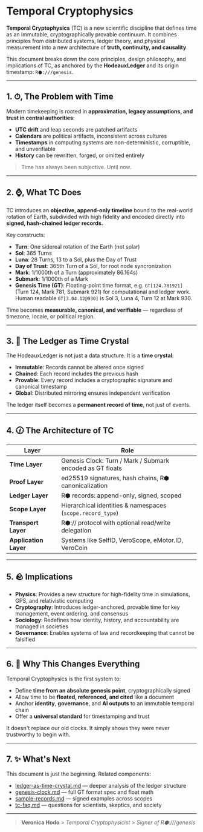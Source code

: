 # Temporal Cryptophysics

**Temporal Cryptophysics** (TC) is a new scientific discipline that defines time as an immutable, cryptographically provable continuum. It combines principles from distributed systems, ledger theory, and physical measurement into a new architecture of **truth, continuity, and causality**.

This document breaks down the core principles, design philosophy, and implications of TC, as anchored by the **HodeauxLedger** and its origin timestamp: `R⬢:///genesis`.

---

## 1. ⏱‚ The Problem with Time

Modern timekeeping is rooted in **approximation, legacy assumptions, and trust in central authorities**:

-   **UTC drift** and leap seconds are patched artifacts
-   **Calendars** are political artifacts, inconsistent across cultures
-   **Timestamps** in computing systems are non-deterministic, corruptible, and unverifiable
-   **History** can be rewritten, forged, or omitted entirely

> Time has always been subjective. Until now.

---

## 2. ⌚‚ What TC Does

TC introduces an **objective, append-only timeline** bound to the real-world rotation of Earth, subdivided with high fidelity and encoded directly into **signed, hash-chained ledger records.**

Key constructs:

-   **Turn**: One sidereal rotation of the Earth (not solar)
-   **Sol**: 365 Turns
-   **Luna**: 28 Turns, 13 to a Sol, plus the Day of Trust
-   **Day of Trust**: 365th Turn of a Sol, for root node syncronization
-   **Mark**: 1/1000th of a Turn (approximately 86.164s)
-   **Submark**: 1/1000th of a Mark
-   **Genesis Time (GT)**: Floating-point time format, e.g. `GT[124.781921]` (Turn 124, Mark 781, Submark 921) for computational and ledger work. Human readable `GT[3.04.12@930]` is Sol 3, Luna 4, Turn 12 at Mark 930.

Time becomes **measurable, canonical, and verifiable** — regardless of timezone, locale, or political region.

---

## 3. 📃 The Ledger as Time Crystal

The HodeauxLedger is not just a data structure.
It is a **time crystal**:

-   **Immutable**: Records cannot be altered once signed
-   **Chained**: Each record includes the previous hash
-   **Provable**: Every record includes a cryptographic signature and canonical timestamp
-   **Global**: Distributed mirroring ensures independent verification

The ledger itself becomes a **permanent record of time**, not just of events.

---

## 4. 🕜 The Architecture of TC

| Layer                 | Role                                                       |
| --------------------- | ---------------------------------------------------------- |
| **Time Layer**        | Genesis Clock: Turn / Mark / Submark encoded as GT floats  |
| **Proof Layer**       | ed25519 signatures, hash chains, R⬢ canonicalization       |
| **Ledger Layer**      | R⬢ records: append-only, signed, scoped                    |
| **Scope Layer**       | Hierarchical identities & namespaces (`scope.record_type`) |
| **Transport Layer**   | R⬢:// protocol with optional read/write delegation         |
| **Application Layer** | Systems like SelfID, VeroScope, eMotor.ID, VeroCoin        |

---

## 5. 🪨 Implications

-   **Physics**: Provides a new structure for high-fidelity time in simulations, GPS, and relativistic computing
-   **Cryptography**: Introduces ledger-anchored, provable time for key management, event ordering, and consensus
-   **Sociology**: Redefines how identity, history, and accountability are managed in societies
-   **Governance**: Enables systems of law and recordkeeping that cannot be falsified

---

## 6. 🌌 Why This Changes Everything

Temporal Cryptophysics is the first system to:

-   Define **time from an absolute genesis point**, cryptographically signed
-   Allow time to be **floated, referenced, and cited** like a document
-   Anchor **identity**, **governance**, and **AI outputs** to an immutable temporal chain
-   Offer a **universal standard** for timestamping and trust

It doesn't replace our old clocks.
It simply shows they were never trustworthy to begin with.

---

## 7. ✨ What's Next

This document is just the beginning. Related components:

-   [ledger-as-time-crystal.md](ledger-as-time-crystal.md) — deeper analysis of the ledger structure
-   [genesis-clock.md](genesis-clock.md) — full GT format spec and float math
-   [sample-records.md](sample-records.md) — signed examples across scopes
-   [tc-faq.md](tc-faq.md) — questions for scientists, skeptics, and society

---

> **Veronica Hodo** > _Temporal Cryptophysicist_ > _Signer of R⬢:///genesis_
